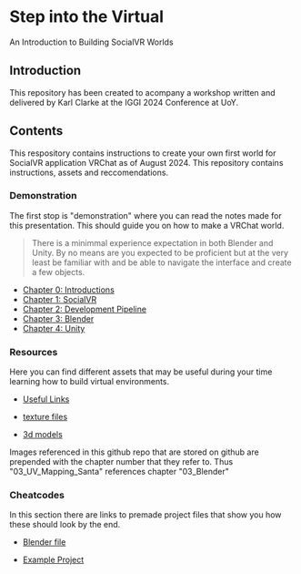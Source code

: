 # Step into the Virtual
An Introduction to Building SocialVR Worlds

## Introduction
This repository has been created to acompany a workshop written and delivered by Karl Clarke at the IGGI 2024 Conference at UoY.

## Contents
This respository contains instructions to create your own first world for SocialVR application VRChat as of August 2024. This repository contains instructions, assets and reccomendations.

### Demonstration
The first stop is "demonstration" where you can read the notes made for this presentation. This should guide you on how to make a VRChat world.

> There is a minimmal experience expectation in both Blender and Unity. By no means are you expected to be proficient but at the very least be familiar with and be able to navigate the interface and create a few objects.

- [Chapter 0: Introductions](https://github.com/LlamahatVR/StepIntoTheVirtual/blob/main/demo/00%20Karl%20Introduction.md)
- [Chapter 1: SocialVR](https://github.com/LlamahatVR/StepIntoTheVirtual/blob/main/demo/01%20Social%20VR.md)
- [Chapter 2: Development Pipeline](https://github.com/LlamahatVR/StepIntoTheVirtual/blob/main/demo/02%20Development%20Pipeline.md)
- [Chapter 3: Blender](https://github.com/LlamahatVR/StepIntoTheVirtual/blob/main/demo/03%20Blender.md)
- [Chapter 4: Unity](https://github.com/LlamahatVR/StepIntoTheVirtual/blob/main/demo/04%20Unity.md)

### Resources
Here you can find different assets that may be useful during your time learning how to build virtual environments.

- [Useful Links](https://github.com/LlamahatVR/StepIntoTheVirtual/blob/main/resources/Useful%20Links.md)

- [texture files](https://github.com/LlamaHatMedia/StepIntoTheVirtual/tree/main/resources/textures)

- [3d models](https://github.com/LlamaHatMedia/StepIntoTheVirtual/tree/main/resources/3dmodels)

Images referenced in this github repo that are stored on github are prepended with the chapter number that they refer to. Thus "03_UV_Mapping_Santa" references chapter "03_Blender"

### Cheatcodes
In this section there are links to premade project files that show you how these should look by the end.

- [Blender file](https://github.com/LlamaHatMedia/StepIntoTheVirtual/tree/main/resources/blender)

- [Example Project](https://github.com/LlamaHatMedia/StepIntoTheVirtual-ExampleProject)
